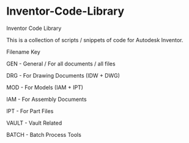 # Inventor-Code-Library
Inventor Code Library

This is a collection of scripts / snippets of code for Autodesk Inventor.

Filename Key

GEN - General / For all documents / all files

DRG - For Drawing Documents (IDW + DWG)

MOD - For Models (IAM + IPT)

IAM - For Assembly Documents

IPT - For Part Files

VAULT - Vault Related

BATCH - Batch Process Tools
